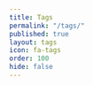 ```yaml
---
title: Tags
permalink: "/tags/"
published: true
layout: tags
icon: fa-tags
order: 100
hide: false
---
```

